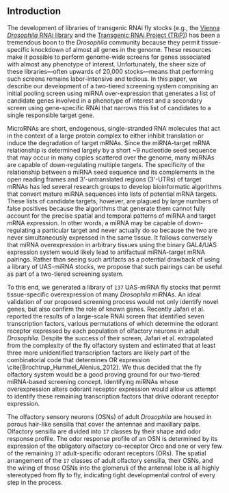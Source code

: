 ## Introduction

The development of libraries of transgenic RNAi fly stocks (e.g., the [Vienna *Drosophila* RNAi library](http://stockcenter.vdrc.at/control/rnailibrary) and the [Transgenic RNAi Project (TRiP)](http://www.flyrnai.org/TRiP-HOME.html)) has been a tremendous boon to the *Drosophila* community because they permit tissue-specific knockdown of almost all genes in the genome. These resources make it possible to perform genome-wide screens for genes associated with almost any phenotype of interest. Unfortunately, the sheer size of these libraries—often upwards of 20,000 stocks—means that performing such screens remains labor-intensive and tedious. In this paper, we describe our development of a two-tiered screening system comprising an initial pooling screen using miRNA over-expression that generates a list of candidate genes involved in a phenotype of interest and a secondary screen using gene-specific RNAi that narrows this list of candidates to a single responsible target gene.

MicroRNAs are short, endogenous, single-stranded RNA molecules that act in the context of a large protein complex to either inhibit translation or induce the degradation of target mRNAs. Since the miRNA-target mRNA relationship is determined largely by a short ~9 nucleotide seed sequence that may occur in many copies scattered over the genome, many miRNAs are capable of down-regulating multiple targets. The specificity of the relationship between a miRNA seed sequence and its complements in the open reading frames and 3'-untranslated regions (3'-UTRs) of target mRNAs has led several research groups to develop bioinformatic algorithms that convert mature miRNA sequences into lists of potential mRNA targets. These lists of candidate targets, however, are plagued by large numbers of false positives because the algorithms that generate them cannot fully account for the precise spatial and temporal patterns of miRNA and target mRNA expression. In other words, a miRNA may be capable of down-regulating a particular target and never actually do so because the two are never simultaneously expressed in the same tissue. It follows conversely that miRNA overexpression in arbitrary tissues using the binary GAL4/UAS expression system would likely lead to artifactual miRNA-target mRNA pairings. Rather than seeing such artifacts as a potential drawback of using a library of UAS-miRNA stocks, we propose that such pairings can be useful as part of a two-tiered screening system.

To this end, we generated a library of `137` UAS-miRNA fly stocks that permit tissue-specific overexpression of many *Drosophila* miRNAs. An ideal validation of our proposed screening process would not only identify novel genes, but also confirm the role of known genes. Recently Jafari et al. reported the results of a large-scale RNAi screen that identified seven transcription factors, various permutations of which determine the odorant receptor expressed by each population of olfactory neurons in adult *Drosophila*. Despite the success of their screen, Jafari et al. extrapolated from the complexity of the fly olfactory system and estimated that at least three more unidentified transcription factors are likely part of the combinatorial code that determines OR expression \cite{Brochtrup_Hummel_Alenius_2012}. We thus decided that the fly olfactory system would be a good proving ground for our two-tiered miRNA-based screening concept. Identifying miRNAs whose overexpression alters odorant receptor expression would allow us attempt to identify these remaining transcription factors that drive odorant receptor expression.

The olfactory sensory neurons (OSNs) of adult *Drosophila* are housed in porous hair-like sensilla that cover the antennae and maxillary palps. Olfactory sensilla are divided into `17` classes by their shape and odor response profile. The odor response profile of an OSN is determined by its expression of the obligatory olfactory co-receptor Orco and one or very few of the remaining `37` adult-specific odorant receptors (ORs). The spatial arrangement of the `17` classes of adult olfactory sensilla, their OSNs, and the wiring of those OSNs into the glomeruli of the antennal lobe is all highly stereotyped from fly to fly, indicating tight developmental control of every step in the process.
